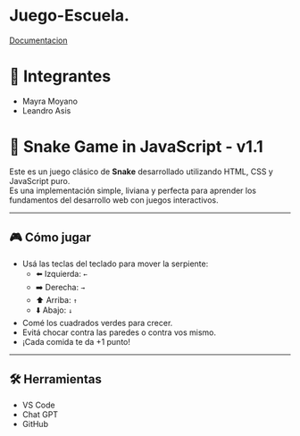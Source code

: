 # Juego-Escuela.

<a href="https://docs.google.com/document/d/155cXNyuurE2G_WzyYardl7cVLJO4DltwZANKs2Jbvyk/edit?usp=sharing">Documentacion</a>

# 🧒 Integrantes

- Mayra Moyano
- Leandro Asis
  
# 🐍 Snake Game in JavaScript - v1.1

Este es un juego clásico de **Snake** desarrollado utilizando HTML, CSS y JavaScript puro.  
Es una implementación simple, liviana y perfecta para aprender los fundamentos del desarrollo web con juegos interactivos.

---

## 🎮 Cómo jugar

- Usá las teclas del teclado para mover la serpiente:
  - ⬅️ Izquierda: `←`
  - ➡️ Derecha: `→`
  - ⬆️ Arriba: `↑`
  - ⬇️ Abajo: `↓`
- Comé los cuadrados verdes para crecer.
- Evitá chocar contra las paredes o contra vos mismo.
- ¡Cada comida te da +1 punto!

---

## 🛠️ Herramientas

- VS Code
- Chat GPT
- GitHub
